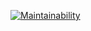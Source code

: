 [![Maintainability](https://api.codeclimate.com/v1/badges/557f0a84d03c01538e3b/maintainability)](https://codeclimate.com/github/MattDiMu/mattdimu.github.io/maintainability)  
